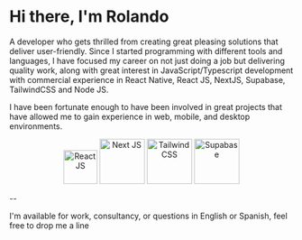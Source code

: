 # Hi there, I'm Rolando 

A developer who gets thrilled from creating great pleasing solutions that deliver user-friendly. Since I started programming with different tools and languages, I have focused my career on not just doing a job but delivering quality work, along with great interest in JavaScript/Typescript development with commercial experience in React Native, React JS, NextJS, Supabase, TailwindCSS and Node JS.

I have been fortunate enough to have been involved in great projects that have allowed me to gain experience in web, mobile, and desktop environments.


<p align="center">
  <img src="https://reactnative.dev/img/header_logo.svg" alt="React JS" width="60"/>
  <img src="https://notes.webutvikling.org/images/nextjs.png" alt="Next JS" width="80"/>
  <img src="https://upload.wikimedia.org/wikipedia/commons/d/d5/Tailwind_CSS_Logo.svg" alt="Tailwind CSS" width="80"/>
  <img src="https://supabase.com/_next/static/media/logo-dark.8c4a68c5.svg" alt="Supabase" width="80"/>
</p>


--

I'm available for work, consultancy, or questions in English or Spanish, feel free to drop me a line

